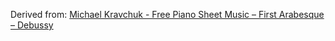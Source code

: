 Derived from: [Michael Kravchuk - Free Piano Sheet Music – First Arabesque – Debussy](https://michaelkravchuk.com/free-piano-sheet-music-first-arabesque-debussy/)